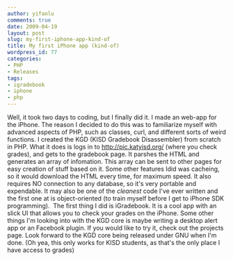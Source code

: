 ```yaml
---
author: yifanlu
comments: true
date: 2009-04-19
layout: post
slug: my-first-iphone-app-kind-of
title: My first iPhone app (kind-of)
wordpress_id: 77
categories:
- PHP
- Releases
tags:
- igradebook
- iphone
- php
---
```


Well, it took two days to coding, but I finally did it. I made an web-app for the iPhone. The reason I decided to do this was to familiarize myself with advanced aspects of PHP, such as classes, curl, and different sorts of weird functions. I created the KGD (KISD Gradebook Disassembler) from scratch in PHP. What it does is logs in to http://pic.katyisd.org/ (where you check grades), and gets to the gradebook page. It parshes the HTML and generates an array of infomation. This array can be sent to other pages for easy creation of stuff based on it. Some other features Idid was cacheing, so it would download the HTML every time, for maximum speed. It also requires NO connection to any database, so it's very portable and expendable. It may also be one of the _cleanest_ code I've ever written and the first one at is object-oriented (to train myself before I get to iPhone SDK programming).  The first thing I did is iGradebook. It is a cool app with an slick UI that allows you to check your grades on the iPhone. Some other things I'm looking into with the KGD core is maybe writing a desktop alert app or an Facebook plugin. If you would like to try it, check out the projects page. Look forward to the KGD core being released under GNU when I'm done. (Oh yea, this only works for KISD students, as that's the only place I have access to grades)
